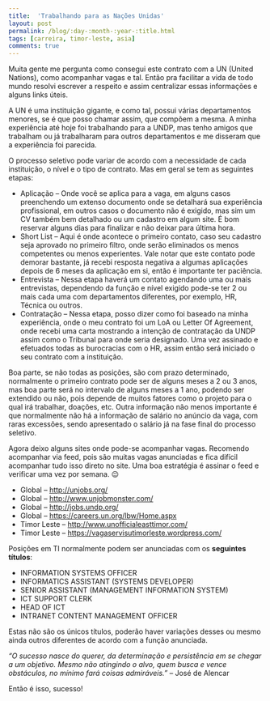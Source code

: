 ```yaml
---
title:  'Trabalhando para as Nações Unidas'
layout: post
permalink: /blog/:day-:month-:year-:title.html
tags: [carreira, timor-leste, asia]
comments: true
---
```


Muita gente me pergunta como consegui este contrato com a UN (United Nations), como acompanhar vagas e tal. Então pra facilitar a vida de todo mundo resolvi escrever a respeito e assim centralizar essas informações e alguns links úteis.

A UN é uma instituição gigante, e como tal, possui várias departamentos menores, se é que posso chamar assim, que compõem a mesma. A minha experiência até hoje foi trabalhando para a UNDP, mas tenho amigos que trabalham ou já trabalharam para outros departamentos e me disseram que a experiência foi parecida.

O processo seletivo pode variar de acordo com a necessidade de cada instituição, o nível e o tipo de contrato. Mas em geral se tem as seguintes etapas:

- Aplicação – Onde você se aplica para a vaga, em alguns casos preenchendo um extenso documento onde se detalhará sua experiência profissional, em outros casos o documento não é exigido, mas sim um CV também bem detalhado ou um cadastro em algum site. É bom reservar alguns dias para finalizar e não deixar para última hora.
- Short List – Aqui é onde acontece o primeiro contato, caso seu cadastro seja aprovado no primeiro filtro, onde serão eliminados os menos competentes ou menos experientes. Vale notar que este contato pode demorar bastante, já recebi resposta negativa a algumas aplicações depois de 6 meses da aplicação em si, então é importante ter paciência.
- Entrevista – Nessa etapa haverá um contato agendando uma ou mais entrevistas, dependendo da função e nível exigido pode-se ter 2 ou mais cada uma com departamentos diferentes, por exemplo, HR, Técnica ou outros.
- Contratação – Nessa etapa, posso dizer como foi baseado na minha experiência, onde o meu contrato foi um LoA ou Letter Of Agreement, onde recebi uma carta mostrando a intenção de contratação da UNDP assim como o Tribunal para onde seria designado. Uma vez assinado e efetuados todas as burocracias com o HR, assim então será iniciado o seu contrato com a instituição.

Boa parte, se não todas as posições, são com prazo determinado, normalmente o primeiro contrato pode ser de alguns meses a 2 ou 3 anos, mas boa parte será no intervalo de alguns meses a 1 ano, podendo ser extendido ou não, pois depende de muitos fatores como o projeto para o qual irá trabalhar, doações, etc. Outra informação não menos importante é que normalmente não há a informação de salário no anúncio da vaga, com raras excessões, sendo apresentado o salário já na fase final do processo seletivo.

Agora deixo alguns sites onde pode-se acompanhar vagas. Recomendo acompanhar via feed, pois são muitas vagas anunciadas e fica difícil acompanhar tudo isso direto no site. Uma boa estratégia é assinar o feed e verificar uma vez por semana. 😉

- Global – <http://unjobs.org/>
- Global – <http://www.unjobmonster.com/>
- Global – <http://jobs.undp.org/>
- Global – <https://careers.un.org/lbw/Home.aspx>
- Timor Leste – <http://www.unofficialeasttimor.com/>
- Timor Leste – <https://vagaservisutimorleste.wordpress.com/>

Posições em TI normalmente podem ser anunciadas com os **seguintes títulos**:

- INFORMATION SYSTEMS OFFICER
- INFORMATICS ASSISTANT (SYSTEMS DEVELOPER)
- SENIOR ASSISTANT (MANAGEMENT INFORMATION SYSTEM)
- ICT SUPPORT CLERK
- HEAD OF ICT
- INTRANET CONTENT MANAGEMENT OFFICER

Estas não são os únicos títulos, poderão haver variações desses ou mesmo ainda outros diferentes de acordo com a função anunciada.

*“O sucesso nasce do querer, da determinação e persistência em se chegar a um objetivo. Mesmo não atingindo o alvo, quem busca e vence obstáculos, no mínimo fará coisas admiráveis.”* – José de Alencar

Então é isso, sucesso!